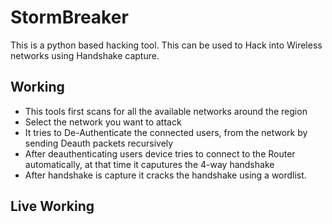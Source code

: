 # StormBreaker

This is a python based hacking tool. This can be used to Hack into Wireless networks using Handshake capture.

## Working
- This tools first scans for all the available networks around the region
- Select the network you want to attack
- It tries to De-Authenticate the connected users, from the network by sending Deauth packets recursively
- After deauthenticating users device tries to connect to the Router automatically, at that time it caputures the 4-way handshake
- After handshake is capture it cracks the handshake using a wordlist.

## Live Working

